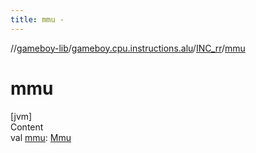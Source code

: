 ```yaml
---
title: mmu -
---
```

//[gameboy-lib](../../index.md)/[gameboy.cpu.instructions.alu](../index.md)/[INC_rr](index.md)/[mmu](mmu.md)



# mmu  
[jvm]  
Content  
val [mmu](mmu.md): [Mmu](../../gameboy.memory/-mmu/index.md)  



